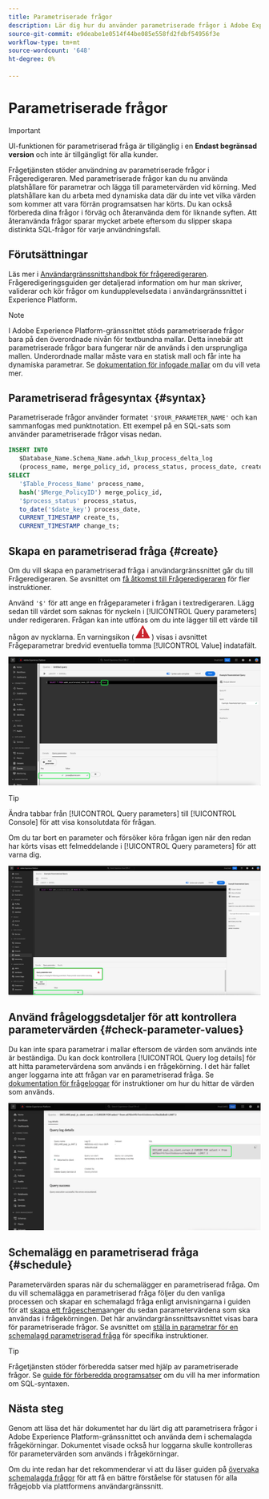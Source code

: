 ```yaml
---
title: Parametriserade frågor
description: Lär dig hur du använder parametriserade frågor i Adobe Experience Platform-gränssnittet.
source-git-commit: e9deabe1e0514f44be085e558fd2fdbf54956f3e
workflow-type: tm+mt
source-wordcount: '648'
ht-degree: 0%

---
```


# Parametriserade frågor

>[!IMPORTANT]
>
>UI-funktionen för parametriserad fråga är tillgänglig i en **Endast begränsad version** och inte är tillgängligt för alla kunder.

Frågetjänsten stöder användning av parametriserade frågor i Frågeredigeraren. Med parametriserade frågor kan du nu använda platshållare för parametrar och lägga till parametervärden vid körning. Med platshållare kan du arbeta med dynamiska data där du inte vet vilka värden som kommer att vara förrän programsatsen har körts. Du kan också förbereda dina frågor i förväg och återanvända dem för liknande syften. Att återanvända frågor sparar mycket arbete eftersom du slipper skapa distinkta SQL-frågor för varje användningsfall.

## Förutsättningar

Läs mer i [Användargränssnittshandbok för frågeredigeraren](./user-guide.md). Frågeredigeringsguiden ger detaljerad information om hur man skriver, validerar och kör frågor om kundupplevelsedata i användargränssnittet i Experience Platform.

>[!NOTE]
>
>I Adobe Experience Platform-gränssnittet stöds parametriserade frågor bara på den överordnade nivån för textbundna mallar. Detta innebär att parametriserade frågor bara fungerar när de används i den ursprungliga mallen. Underordnade mallar måste vara en statisk mall och får inte ha dynamiska parametrar. Se [dokumentation för infogade mallar](../essential-concepts/inline-templates.md) om du vill veta mer.

## Parametriserad frågesyntax {#syntax}

Parametriserade frågor använder formatet `'$YOUR_PARAMETER_NAME'` och kan sammanfogas med punktnotation. Ett exempel på en SQL-sats som använder parametriserade frågor visas nedan.

```sql
INSERT INTO
   $Database_Name.Schema_Name.adwh_lkup_process_delta_log
   (process_name, merge_policy_id, process_status, process_date, create_ts, change_ts)
SELECT
   '$Table_Process_Name' process_name,
   hash('$Merge_PolicyID') merge_policy_id,
   '$process_status' process_status,
   to_date('$date_key') process_date,
   CURRENT_TIMESTAMP create_ts,
   CURRENT_TIMESTAMP change_ts;
```

## Skapa en parametriserad fråga {#create}

Om du vill skapa en parametriserad fråga i användargränssnittet går du till Frågeredigeraren. Se avsnittet om [få åtkomst till Frågeredigeraren](./user-guide.md#accessing-query-editor) för fler instruktioner.

Använd `'$'` för att ange en frågeparameter i frågan i textredigeraren. Lägg sedan till värdet som saknas för nyckeln i [!UICONTROL Query parameters] under redigeraren. Frågan kan inte utföras om du inte lägger till ett värde till någon av nycklarna. En varningsikon (![En varningsikon.](../images/ui/parameterized-queries/alert-icon.png)) visas i avsnittet Frågeparametrar bredvid eventuella tomma [!UICONTROL Value] indatafält.

![Frågeredigeraren med en parametriserad fråga och avsnittet Frågeparametrar markerat.](../images/ui/parameterized-queries/parameterized-query.png)

>[!TIP]
>
>Ändra tabbar från [!UICONTROL Query parameters] till [!UICONTROL Console] för att visa konsolutdata för frågan.

Om du tar bort en parameter och försöker köra frågan igen när den redan har körts visas ett felmeddelande i [!UICONTROL Query parameters] för att varna dig.

![Frågeredigeraren med ett tomt värdefält och frågeparameterfelet markerat.](../images/ui/parameterized-queries/query-parameter-error.png)

## Använd frågeloggsdetaljer för att kontrollera parametervärden {#check-parameter-values}

Du kan inte spara parametrar i mallar eftersom de värden som används inte är beständiga. Du kan dock kontrollera [!UICONTROL Query log details] för att hitta parametervärdena som används i en frågekörning. I det här fallet anger loggarna inte att frågan var en parametriserad fråga. Se [dokumentation för frågeloggar](./query-logs.md) för instruktioner om hur du hittar de värden som används.

![Vyn med frågeloggar med SQL för en parametriserad fråga markerad i informationsavsnittet.](../images/ui/parameterized-queries/parameterized-query-logs.png)

<!-- improve screenshot above ^ I am waiting for a scheduled run to complete -->

## Schemalägg en parametriserad fråga {#schedule}

Parametervärden sparas när du schemalägger en parametriserad fråga. Om du vill schemalägga en parametriserad fråga följer du den vanliga processen och skapar en schemalagd fråga enligt anvisningarna i guiden för att [skapa ett frågeschema](./query-schedules.md#create-schedule)anger du sedan parametervärdena som ska användas i frågekörningen. Det här användargränssnittsavsnittet visas bara för parametriserade frågor. Se avsnittet om [ställa in parametrar för en schemalagd parametriserad fråga](./query-schedules.md#set-parameters) för specifika instruktioner.

>[!TIP]
>
>Frågetjänsten stöder förberedda satser med hjälp av parametriserade frågor. Se [guide för förberedda programsatser](../sql/prepared-statements.md) om du vill ha mer information om SQL-syntaxen.

## Nästa steg

Genom att läsa det här dokumentet har du lärt dig att parametrisera frågor i Adobe Experience Platform-gränssnittet och använda dem i schemalagda frågekörningar. Dokumentet visade också hur loggarna skulle kontrolleras för parametervärden som används i frågekörningar.

Om du inte redan har det rekommenderar vi att du läser guiden på [övervaka schemalagda frågor](./monitor-queries.md) för att få en bättre förståelse för statusen för alla frågejobb via plattformens användargränssnitt.
